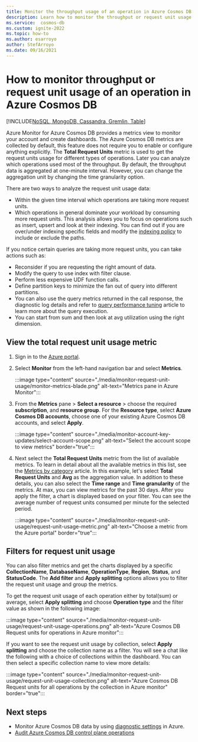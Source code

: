 ```yaml
---
title: Monitor the throughput usage of an operation in Azure Cosmos DB 
description: Learn how to monitor the throughput or request unit usage of an operation in Azure Cosmos DB. Owners of an Azure Cosmos DB account can understand which operations are taking more request units. 
ms.service:  cosmos-db
ms.custom: ignite-2022
ms.topic: how-to
ms.author: esarroyo
author: StefArroyo 
ms.date: 09/16/2021
---
```


# How to monitor throughput or request unit usage of an operation in Azure Cosmos DB
[!INCLUDE[NoSQL, MongoDB, Cassandra, Gremlin, Table](includes/appliesto-nosql-mongodb-cassandra-gremlin-table.md)]

Azure Monitor for Azure Cosmos DB provides a metrics view to monitor your account and create dashboards. The Azure Cosmos DB metrics are collected by default, this feature does not require you to enable or configure anything explicitly. The **Total Request Units** metric is used to get the request units usage for different types of operations. Later you can analyze which operations used most of the throughput. By default, the throughput data is aggregated at one-minute interval. However, you can change the aggregation unit by changing the time granularity option.

There are two ways to analyze the request unit usage data:

* Within the given time interval which operations are taking more request units.
* Which operations in general dominate your workload by consuming more request units.
This analysis allows you to focus on operations such as insert, upsert and look at their indexing. You can find out if you are over/under indexing specific fields and modify the [indexing policy](index-policy.md#include-exclude-paths) to include or exclude the paths.

If you notice certain queries are taking more request units, you can take actions such as:

* Reconsider if you are requesting the right amount of data.
* Modify the query to use index with filter clause.
* Perform less expensive UDF function calls.
* Define partition keys to minimize the fan out of query into different partitions.
* You can also use the query metrics returned in the call response, the diagnostic log details and refer to [query performance tuning](nosql/query-metrics.md) article to learn more about the query execution.
* You can start from sum and then look at avg utilization using the right dimension.

## View the total request unit usage metric

1. Sign in to the [Azure portal](https://portal.azure.com/).

1. Select **Monitor** from the left-hand navigation bar and select **Metrics**.

   :::image type="content" source="./media/monitor-request-unit-usage/monitor-metrics-blade.png" alt-text="Metrics pane in Azure Monitor":::

1. From the **Metrics** pane > **Select a resource** > choose the required **subscription**, and **resource group**. For the **Resource type**, select **Azure Cosmos DB accounts**, choose one of your existing Azure Cosmos DB accounts, and select **Apply**.

   :::image type="content" source="./media/monitor-account-key-updates/select-account-scope.png" alt-text="Select the account scope to view metrics" border="true":::

1. Next select the **Total Request Units** metric from the list of available metrics. To learn in detail about all the available metrics in this list, see the [Metrics by category](monitor-reference.md) article. In this example, let's select **Total Request Units** and **Avg** as the aggregation value. In addition to these details, you can also select the **Time range** and **Time granularity** of the metrics. At max, you can view metrics for the past 30 days.  After you apply the filter, a chart is displayed based on your filter. You can see the average number of request units consumed per minute for the selected period.  

   :::image type="content" source="./media/monitor-request-unit-usage/request-unit-usage-metric.png" alt-text="Choose a metric from the Azure portal" border="true":::

## Filters for request unit usage

You can also filter metrics and get the charts displayed by a specific **CollectionName**, **DatabaseName**, **OperationType**, **Region**, **Status**, and **StatusCode**. The **Add filter** and **Apply splitting** options allows you to filter the request unit usage and group the metrics.

To get the request unit usage of each operation either by total(sum) or average, select **Apply splitting** and choose **Operation type** and the filter value as shown in the following image:

   :::image type="content" source="./media/monitor-request-unit-usage/request-unit-usage-operations.png" alt-text="Azure Cosmos DB Request units for operations in Azure monitor":::

If you want to see the request unit usage by collection, select **Apply splitting** and choose the collection name as a filter. You will see a chat like the following with a choice of collections within the dashboard. You can then select a specific collection name to view more details:

   :::image type="content" source="./media/monitor-request-unit-usage/request-unit-usage-collection.png" alt-text="Azure Cosmos DB Request units for all operations by the collection in Azure monitor" border="true":::

## Next steps

* Monitor Azure Cosmos DB data by using [diagnostic settings](monitor-resource-logs.md) in Azure.
* [Audit Azure Cosmos DB control plane operations](audit-control-plane-logs.md)
